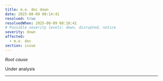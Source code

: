 ```yaml
---
title: m.e. doc down
date: 2025-08-09 08:14:41
resolved: true
resolvedWhen: 2025-08-09 08:18:41
# Possible severity levels: down, disrupted, notice
severity: down
affected:
  - m.e. doc
section: issue
---
```


*Root cause*

Under analysis

---


